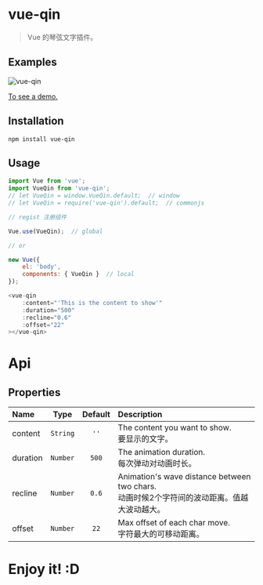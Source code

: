 # vue-qin

> Vue 的琴弦文字插件。

##  Examples
![vue-qin](https://raw.githubusercontent.com/shalldie/vue-qin/master/GIF.gif)

[To see a demo.](https://shalldie.github.io/demos/vue-qin/)

## Installation
    npm install vue-qin

## Usage

```js
import Vue from 'vue';
import VueQin from 'vue-qin';
// let VueQin = window.VueQin.default;  // window
// let VueQin = require('vue-qin').default;  // commonjs
```

```js
// regist 注册组件

Vue.use(VueQin);  // global

// or

new Vue({
    el: 'body',
    components: { VueQin }  // local
});
```

```js
<vue-qin 
    :content="'This is the content to show'"
    :duration="500"
    :recline="0.6"
    :offset="22"
></vue-qin>
```
    
# Api

## Properties

|   Name   |   Type   | Default |                                          Description                                     |
| :------- | :------: | :-----: | :--------------------------------------------------------------------------------------- |
| content  | `String` |  `''`   | The content you want to show.<br>要显示的文字。                                             |
| duration | `Number` |   `500`   | The animation duration.<br>每次弹动对动画时长。                                              |
| recline  | `Number` |   `0.6`   | Animation's wave distance between two chars.<br>动画时候2个字符间的波动距离。值越大波动越大。    |
| offset   | `Number` |   `22`    | Max offset of each char move.<br>字符最大的可移动距离。                                      |

# Enjoy it! :D
